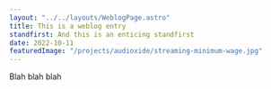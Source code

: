 ```yaml
---
layout: "../../layouts/WeblogPage.astro"
title: This is a weblog entry
standfirst: And this is an enticing standfirst
date: 2022-10-11
featuredImage: "/projects/audioxide/streaming-minimum-wage.jpg"
---
```


Blah blah blah
